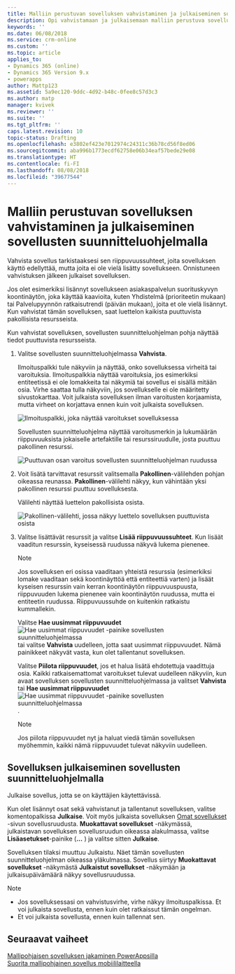 ```yaml
---
title: Malliin perustuvan sovelluksen vahvistaminen ja julkaiseminen sovellusten suunnitteluohjelmalla| MicrosoftDocs
description: Opi vahvistamaan ja julkaisemaan malliin perustuva sovellus
keywords: ''
ms.date: 06/08/2018
ms.service: crm-online
ms.custom: ''
ms.topic: article
applies_to:
- Dynamics 365 (online)
- Dynamics 365 Version 9.x
- powerapps
author: Mattp123
ms.assetid: 5a9ec120-9ddc-4d92-b48c-0fee8c57d3c3
ms.author: matp
manager: kvivek
ms.reviewer: ''
ms.suite: ''
ms.tgt_pltfrm: ''
caps.latest.revision: 10
topic-status: Drafting
ms.openlocfilehash: e3802ef423e7012974c24311c36b78cd56f8ed06
ms.sourcegitcommit: aba996b1773ecdf62758e06b34eaf57bede29e08
ms.translationtype: HT
ms.contentlocale: fi-FI
ms.lasthandoff: 08/08/2018
ms.locfileid: "39677544"
---
```

# <a name="validate-and-publish-a-model-driven-app-using-the-app-designer"></a>Malliin perustuvan sovelluksen vahvistaminen ja julkaiseminen sovellusten suunnitteluohjelmalla

Vahvista sovellus tarkistaaksesi sen riippuvuussuhteet, joita sovelluksen käyttö edellyttää, mutta joita ei ole vielä lisätty sovellukseen. Onnistuneen vahvistuksen jälkeen julkaiset sovelluksen. 
  
Jos olet esimerkiksi lisännyt sovellukseen asiakaspalvelun suorituskyvyn koontinäytön, joka käyttää kaavioita, kuten Yhdistelmä (prioriteetin mukaan) tai Palvelupyynnön ratkaisutrendi (päivän mukaan), joita et ole vielä lisännyt. Kun vahvistat tämän sovelluksen, saat luettelon kaikista puuttuvista pakollisista resursseista.  
  
Kun vahvistat sovelluksen, sovellusten suunnitteluohjelman pohja näyttää tiedot puuttuvista resursseista.  
  
1.  Valitse sovellusten suunnitteluohjelmassa **Vahvista**.  
  
     Ilmoituspalkki tule näkyviin ja näyttää, onko sovelluksessa virheitä tai varoituksia. Ilmoituspalkkia näyttää varoituksia, jos esimerkiksi entiteetissä ei ole lomakkeita tai näkymiä tai sovellus ei sisällä mitään osia. Virhe saattaa tulla näkyviin, jos sovellukselle ei ole määritetty sivustokarttaa. Voit julkaista sovelluksen ilman varoitusten korjaamista, mutta virheet on korjattava ennen kuin voit julkaista sovelluksen.  
  
     ![Ilmoituspalkki, joka näyttää varoitukset sovelluksessa](media/app-designer-warning-notification.png "Ilmoituspalkki, joka näyttää varoitukset sovelluksessa")  
  
     Sovellusten suunnitteluohjelma näyttää varoitusmerkin ja lukumäärän riippuvuuksista jokaiselle artefaktille tai resurssiruudulle, josta puuttuu pakollinen resurssi.  
  
     ![Puuttuvan osan varoitus sovellusten suunnitteluohjelman ruudussa](media/warning--button-on-app-designer-tile.png "Puuttuvan osan varoitus sovellusten suunnitteluohjelman ruudussa")  
  
2.  Voit lisätä tarvittavat resurssit valitsemalla **Pakollinen**-välilehden pohjan oikeassa reunassa. **Pakollinen**-välilehti näkyy, kun vähintään yksi pakollinen resurssi puuttuu sovelluksesta.  
  
     Välilehti näyttää luettelon pakollisista osista.  
  
     ![Pakollinen-välilehti, jossa näkyy luettelo sovelluksen puuttuvista osista](media/app-designer-required-components-tab.png "Pakollinen-välilehti, jossa näkyy luettelo sovelluksen puuttuvista osista")  
  
3.  Valitse lisättävät resurssit ja valitse **Lisää riippuvuussuhteet**. Kun lisäät vaaditun resurssin, kyseisessä ruudussa näkyvä lukema pienenee.  
  
    > [!NOTE]
    >  Jos sovelluksen eri osissa vaaditaan yhteistä resurssia (esimerkiksi lomake vaaditaan sekä koontinäyttöä että entiteettiä varten) ja lisäät kyseisen resurssin vain kerran koontinäytön riippuvuuspuusta, riippuvuuden lukema pienenee vain koontinäytön ruudussa, mutta ei entiteetin ruudussa. Riippuvuussuhde on kuitenkin ratkaistu kummallekin.  
    >   
    >  Valitse **Hae uusimmat riippuvuudet** ![Hae uusimmat riippuvuudet -painike sovellusten suunnitteluohjelmassa](media/app-designer-get-latest-dependencies.png "Hae uusimmat riippuvuudet -painike sovellusten suunnitteluohjelmassa") tai valitse **Vahvista** uudelleen, jotta saat uusimmat riippuvuudet. Nämä painikkeet näkyvät vasta, kun olet tallentanut sovelluksen.  
  
     Valitse **Piilota riippuvuudet**, jos et halua lisätä ehdotettuja vaadittuja osia. Kaikki ratkaisemattomat varoitukset tulevat uudelleen näkyviin, kun avaat sovelluksen sovellusten suunnitteluohjelmassa ja valitset **Vahvista** tai **Hae uusimmat riippuvuudet** ![Hae uusimmat riippuvuudet -painike sovellusten suunnitteluohjelmassa](media/app-designer-get-latest-dependencies.png "Hae uusimmat riippuvuudet -painike sovellusten suunnitteluohjelmassa").  
  
    > [!NOTE]
    >  Jos piilota riippuvuudet nyt ja haluat viedä tämän sovelluksen myöhemmin, kaikki nämä riippuvuudet tulevat näkyviin uudelleen.  
  
## <a name="publish-an-app-using-the-app-designer"></a>Sovelluksen julkaiseminen sovellusten suunnitteluohjelmalla

Julkaise sovellus, jotta se on käyttäjien käytettävissä.  
  
 Kun olet lisännyt osat sekä vahvistanut ja tallentanut sovelluksen, valitse komentopalkissa **Julkaise**. Voit myös julkaista sovelluksen [Omat sovellukset](advanced-navigation.md#my-apps) -sivun sovellusruudusta. **Muokattavat sovellukset** -näkymässä, julkaistavan sovelluksen sovellusruudun oikeassa alakulmassa, valitse **Lisäasetukset**-painike (**...** ) ja valitse sitten **Julkaise**.  
  
 Sovelluksen tilaksi muuttuu Julkaistu. Näet tämän sovellusten suunnitteluohjelman oikeassa yläkulmassa. Sovellus siirtyy **Muokattavat sovellukset** -näkymästä **Julkaistut sovellukset** -näkymään ja julkaisupäivämäärä näkyy sovellusruudussa.  
  
> [!NOTE]
> - Jos sovelluksessasi on vahvistusvirhe, virhe näkyy ilmoituspalkissa. Et voi julkaista sovellusta, ennen kuin olet ratkaissut tämän ongelman.  
> - Et voi julkaista sovellusta, ennen kuin tallennat sen.  

## <a name="next-steps"></a>Seuraavat vaiheet  
[Mallipohjaisen sovelluksen jakaminen PowerAppsilla](https://docs.microsoft.com/powerapps/maker/model-driven-apps/share-model-driven-app) <br/>
 [Suorita mallipohjainen sovellus mobiililaitteella](https://docs.microsoft.com/powerapps/user/run-app-client-model-driven)   
 
